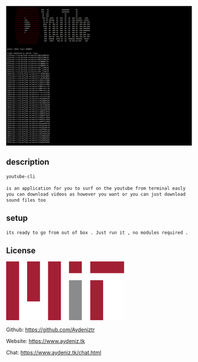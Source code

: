<img src="https://github.com/Aydeniztr/py-youtube-cli/blob/main/A62998B6-3B66-4991-AD58-27671EEAC48F.png?raw=true">

## description
```
youtube-cli 

is an application for you to surf on the youtube from terminal easly
you can download videos as however you want or you can just download
sound files too 
```

## setup
```
its ready to go from out of box . Just run it , no modules required .
```
## License
<img src='https://github.com/Aydeniztr/Aydeniztr/blob/main/3A653446-3661-4124-A854-4ADFA56BF054.png?raw=true' alt="LICENSE" height="159" width="320" >

  Github: https://github.com/Aydeniztr
  
  Website: https://www.aydeniz.tk 
  
  Chat: https://www.aydeniz.tk/chat.html 
